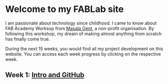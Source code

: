 
# Welcome to my FABLab site

I am passionate about technology since childhood. I came to know about FAB Academy Worksop from [Masala Gent](http://masalagent.be), a non-profit organisation. By following this workshop, my dream of making almost anything from scratch has finally come true.

During the next 15 weeks, you would find all my project development on this website. You can access each week progress by clicking on the respective week.

## Week 1: [Intro and GitHub](./session1)